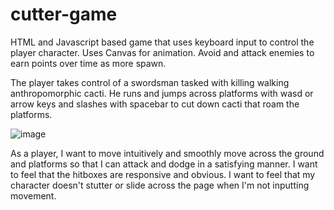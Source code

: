 # cutter-game

HTML and Javascript based game that uses keyboard input to control the player character.
Uses Canvas for animation.
Avoid and attack enemies to earn points over time as more spawn.


The player takes control of a swordsman tasked with killing walking anthropomorphic cacti. He runs and jumps across platforms with wasd or arrow keys and slashes with spacebar to cut down cacti that roam the platforms.


![image](https://user-images.githubusercontent.com/79492367/130324977-d7fdc9fd-d32b-4800-a2f4-20f71c207dc8.png)


As a player, I want to move intuitively and smoothly move across the ground and platforms so that I can attack and dodge in a satisfying manner.
I want to feel that the hitboxes are responsive and obvious.
I want to feel that my character doesn't stutter or slide across the page when I'm not inputting movement.
